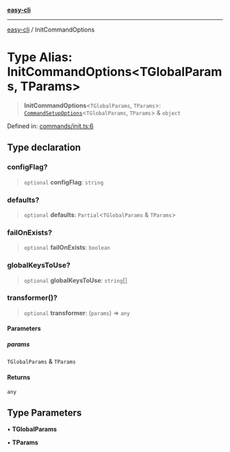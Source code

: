 [**easy-cli**](../README.md)

***

[easy-cli](../globals.md) / InitCommandOptions

# Type Alias: InitCommandOptions\<TGlobalParams, TParams\>

> **InitCommandOptions**\<`TGlobalParams`, `TParams`\>: [`CommandSetupOptions`](CommandSetupOptions.md)\<`TGlobalParams`, `TParams`\> & `object`

Defined in: [commands/init.ts:6](https://github.com/patrickeaton/easy-cli/blob/ab5cb143feca4db651c6301eb08aa7237cd71b79/src/commands/init.ts#L6)

## Type declaration

### configFlag?

> `optional` **configFlag**: `string`

### defaults?

> `optional` **defaults**: `Partial`\<`TGlobalParams` & `TParams`\>

### failOnExists?

> `optional` **failOnExists**: `boolean`

### globalKeysToUse?

> `optional` **globalKeysToUse**: `string`[]

### transformer()?

> `optional` **transformer**: (`params`) => `any`

#### Parameters

##### params

`TGlobalParams` & `TParams`

#### Returns

`any`

## Type Parameters

• **TGlobalParams**

• **TParams**
